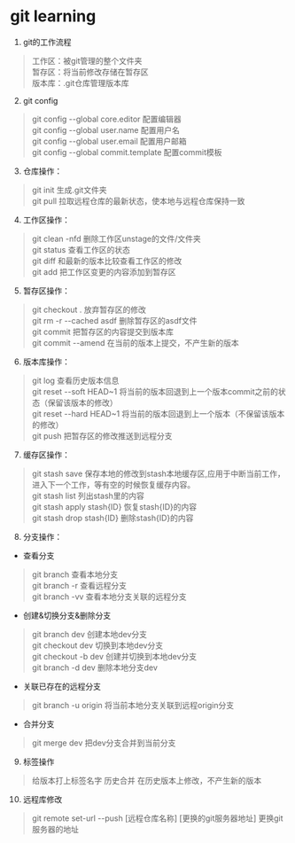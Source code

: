 # git learning
1. git的工作流程
> 工作区：被git管理的整个文件夹  
  暂存区：将当前修改存储在暂存区  
  版本库：.git仓库管理版本库

2. git config
> git config --global core.editor      配置编辑器  
  git config --global user.name        配置用户名  
  git config --global user.email       配置用户邮箱  
  git config --global commit.template  配置commit模板  

3. 仓库操作：
> git init             生成.git文件夹  
  git pull             拉取远程仓库的最新状态，使本地与远程仓库保持一致  

4. 工作区操作：
> git clean -nfd       删除工作区unstage的文件/文件夹  
  git status           查看工作区的状态  
  git diff             和最新的版本比较查看工作区的修改  
  git add              把工作区变更的内容添加到暂存区  

5. 暂存区操作：
> git checkout .       放弃暂存区的修改  
  git rm -r --cached  asdf        删除暂存区的asdf文件  
  git commit           把暂存区的内容提交到版本库     
  git commit --amend   在当前的版本上提交，不产生新的版本  

6. 版本库操作：
> git log              查看历史版本信息  
  git reset --soft HEAD~1         将当前的版本回退到上一个版本commit之前的状态（保留该版本的修改）  
  git reset --hard HEAD~1         将当前的版本回退到上一个版本（不保留该版本的修改）  
  git push             把暂存区的修改推送到远程分支  

7. 缓存区操作：
> git stash save       保存本地的修改到stash本地缓存区,应用于中断当前工作，进入下一个工作，等有空的时候恢复缓存内容。  
  git stash list       列出stash里的内容  
  git stash apply stash{ID}   恢复stash{ID}的内容  
  git stash drop stash{ID}    删除stash{ID}的内容  

8. 分支操作：
- 查看分支
> git branch           查看本地分支  
  git branch -r        查看远程分支  
  git branch -vv       查看本地分支关联的远程分支  

- 创建&切换分支&删除分支
> git branch dev       创建本地dev分支  
  git checkout dev     切换到本地dev分支  
  git checkout -b dev  创建并切换到本地dev分支  
  git branch -d dev    删除本地分支dev  
  
- 关联已存在的远程分支
> git branch -u origin     将当前本地分支关联到远程origin分支  

- 合并分支
> git merge dev        把dev分支合并到当前分支  

9. 标签操作
> 给版本打上标签名字
> 历史合并
> 在历史版本上修改，不产生新的版本

10. 远程库修改
> git remote set-url --push [远程仓库名称] [更换的git服务器地址]      更换git服务器的地址
> 









